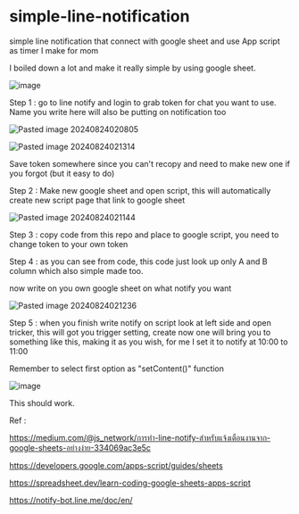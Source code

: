 # simple-line-notification
simple line notification that connect with google sheet and use App script as timer I make for mom

I boiled down a lot and make it really simple by using google sheet.

![image](https://github.com/user-attachments/assets/d3f09749-ac4d-4921-a1be-3089bea18bdf)

Step 1 : go to line notify and login to grab token for chat you want to use.
Name you write here will also be putting on notification too 

![Pasted image 20240824020805](https://github.com/user-attachments/assets/57e99f0d-2dfb-4877-ae68-05d724b0c794)

![Pasted image 20240824021314](https://github.com/user-attachments/assets/b1e63e9b-7285-4ef0-85ed-b2c1e9088c44)

Save token somewhere since you can't recopy and need to make new one if you forgot (but it easy to do)

Step 2 : Make new google sheet and open script, this will automatically create new script page that link to google sheet 

![Pasted image 20240824021144](https://github.com/user-attachments/assets/727b34b3-bff3-45f2-940d-0a124189aa60)

Step 3 : copy code from this repo and place to google script, you need to change token to your own token

Step 4 : as you can see from code, this code just look up only A and B column which also simple made too.

now write on you own google sheet on what notify you want

![Pasted image 20240824021236](https://github.com/user-attachments/assets/8082df00-28e6-4a23-8d64-3f9c9d5a22cc)

Step 5 : when you finish write notify on script look at left side and open tricker, this will got you trigger setting, create now one will bring you to something like this, making it as you wish, for me I set it to notify at 10:00 to 11:00 

Remember to select first option as "setContent()" function 

![image](https://github.com/user-attachments/assets/588c1273-6e3d-4caf-b5ef-2bfc572a8889)

This should work.

Ref :

https://medium.com/@js_network/การทำ-line-notify-สำหรับแจ้งเตือนงานจาก-google-sheets-อย่างง่าย-334069ac3e5c

https://developers.google.com/apps-script/guides/sheets

https://spreadsheet.dev/learn-coding-google-sheets-apps-script

https://notify-bot.line.me/doc/en/
